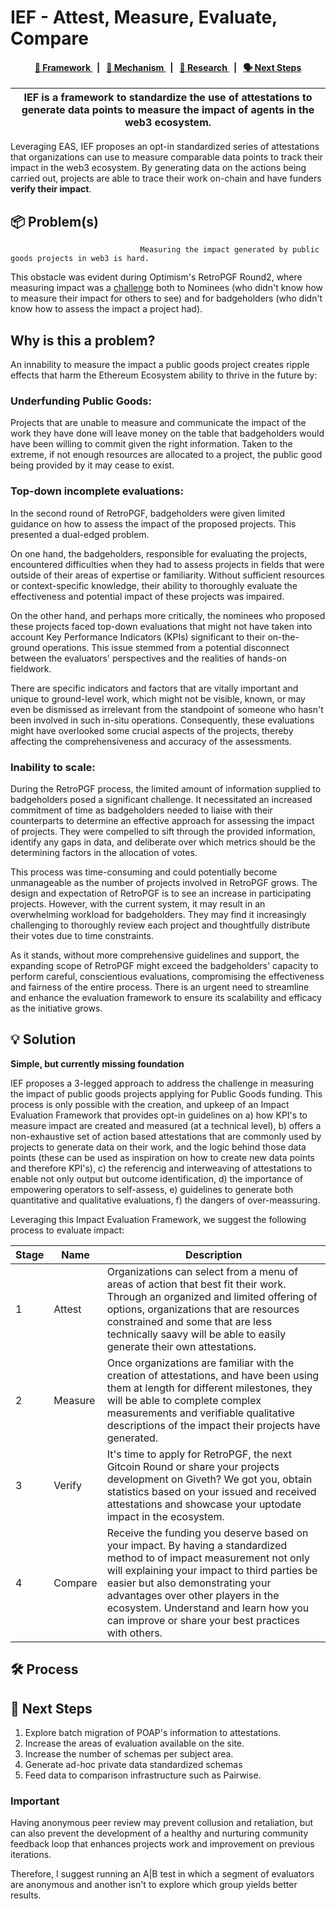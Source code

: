 <p align="center">

# IEF -  Attest, Measure, Evaluate, Compare

</p>

<div align="center">
    <h4>
        <a href="/CONTRIBUTING.md">
            👥 Framework
        </a>
        <span>&nbsp;&nbsp;|&nbsp;&nbsp;</span>
        <a href="/CODE_OF_CONDUCT.md">
            🤝 Mechanism
        </a>
        <span>&nbsp;&nbsp;|&nbsp;&nbsp;</span>
        <a href="https://github.com/semaphore-protocol/semaphore/contribute">
            🔎 Research
        </a>
        <span>&nbsp;&nbsp;|&nbsp;&nbsp;</span>
        <a href="https://semaphore.appliedzkp.org/discord">
            🗣️ Next Steps
        </a>
    </h4>
</div>

| IEF is a framework to standardize the use of attestations to generate data points to measure the impact of agents in the web3 ecosystem.
| ------------------------------------------------------------------------------------------------------------------------------------------------------------------------------------------------------------------------------------------------------------------- |

Leveraging EAS, IEF proposes an opt-in standardized series of attestations that organizations can use to measure comparable data points to track their impact in the web3 ecosystem. By generating data on the actions being carried out, projects are able to trace their work on-chain and have funders **verify their impact**. 


## 📦 Problem(s)

                                 Measuring the impact generated by public goods projects in web3 is hard. 
This obstacle was evident during Optimism's RetroPGF Round2, where measuring impact was a [challenge](https://optimism.mirror.xyz/7v1DehEY3dpRcYFhqWrVNc9Qj94H2L976LKlWH1FX-8) both to Nominees (who didn't know how to measure their impact for others to see) and for badgeholders (who didn't know how to assess the impact a project had). 

## Why is this a problem?
  An innability to measure the impact a public goods project creates ripple effects that harm the Ethereum Ecosystem ability to thrive in the future by:
  
  ### Underfunding Public Goods: 

Projects that are unable to measure and communicate the impact of the work they have done will leave money on the table that badgeholders would have been willing to commit given the right information. Taken to the extreme, if not enough resources are allocated to a project, the public good being provided by it may cease to exist. 

 ### Top-down incomplete evaluations: 
 
In the second round of RetroPGF, badgeholders were given limited guidance on how to assess the impact of the proposed projects. This presented a dual-edged problem. 

On one hand, the badgeholders, responsible for evaluating the projects, encountered difficulties when they had to assess projects in fields that were outside of their areas of expertise or familiarity. Without sufficient resources or context-specific knowledge, their ability to thoroughly evaluate the effectiveness and potential impact of these projects was impaired. 

On the other hand, and perhaps more critically, the nominees who proposed these projects faced top-down evaluations that might not have taken into account Key Performance Indicators (KPIs) significant to their on-the-ground operations. This issue stemmed from a potential disconnect between the evaluators' perspectives and the realities of hands-on fieldwork. 

There are specific indicators and factors that are vitally important and unique to ground-level work, which might not be visible, known, or may even be dismissed as irrelevant from the standpoint of someone who hasn't been involved in such in-situ operations. Consequently, these evaluations might have overlooked some crucial aspects of the projects, thereby affecting the comprehensiveness and accuracy of the assessments.

### Inability to scale:

During the RetroPGF process, the limited amount of information supplied to badgeholders posed a significant challenge. It necessitated an increased commitment of time as badgeholders needed to liaise with their counterparts to determine an effective approach for assessing the impact of projects. They were compelled to sift through the provided information, identify any gaps in data, and deliberate over which metrics should be the determining factors in the allocation of votes.

This process was time-consuming and could potentially become unmanageable as the number of projects involved in RetroPGF grows. The design and expectation of RetroPGF is to see an increase in participating projects. However, with the current system, it may result in an overwhelming workload for badgeholders. They may find it increasingly challenging to thoroughly review each project and thoughtfully distribute their votes due to time constraints.

As it stands, without more comprehensive guidelines and support, the expanding scope of RetroPGF might exceed the badgeholders' capacity to perform careful, conscientious evaluations, compromising the effectiveness and fairness of the entire process. There is an urgent need to streamline and enhance the evaluation framework to ensure its scalability and efficacy as the initiative grows.

## 💡 Solution

**Simple, but currently missing foundation**

IEF proposes a 3-legged approach to address the challenge in measuring the impact of public goods projects applying for Public Goods funding. 
This process is only possible with the creation, and upkeep of an Impact Evaluation Framework that provides opt-in guidelines on a) how KPI's to measure impact are created and measured (at a technical level), b) offers a non-exhaustive set of action based attestations that are commonly used by projects to generate data on their work, and the logic behind those data points (these can be used as inspiration on how to create new data points and therefore KPI's), c) the referencig and interweaving of attestations to enable not only output but outcome identification, d) the importance of empowering operators to self-assess, e) guidelines to generate both quantitative and qualitative evaluations, f) the dangers of over-meassuring. 

Leveraging this Impact Evaluation Framework, we suggest the following process to evaluate impact: 


<table>
    <th>Stage</th>
    <th>Name</th>
    <th>Description</th>
    <tbody>
        <tr>
            <td>
                1
            </td>
            <td>
               Attest
            </td>
            <td>    
              Organizations can select from a menu of areas of action that best fit their work. Through an organized and limited offering of options, organizations that are resources constrained and some that are less technically saavy will be able to easily generate their own attestations.
            </td>
        </tr>
        <tr>
            <td>
               2
                </a>
            </td>
            <td>
                Measure
            </td>
            <td>    
                Once organizations are familiar with the creation of attestations, and have been using them at length for different milestones, they will be able to complete complex measurements and verifiable qualitative descriptions of the impact their projects have generated. 
            </td>
        </tr>
        <tr>
            <td>
                3
            </td>
            <td>
Verify             </td>
            <td>    
              It's time to apply for RetroPGF, the next Gitcoin Round or share your projects development on Giveth? We got you, obtain statistics based on your issued and received attestations and showcase your uptodate impact in the ecosystem. 
            </td>
              <tr>
            <td>
               4
                </a>
            </td>
            <td>
                Compare
            </td>
            <td>    
                Receive the funding you deserve based on your impact. By having a standardized method to of impact measurement not only will explaining your impact to third parties be easier but also demonstrating your advantages over other players in the ecosystem. Understand and learn how you can improve or share your best practices with others. 
            </td>
        </tr>
           <tbody>
</table>

## 🛠 Process



## 📜 Next Steps

1. Explore batch migration of POAP's information to attestations.
2. Increase the areas of evaluation available on the site. 
3. Increase the number of schemas per subject area. 
4. Generate ad-hoc private data standardized schemas
5. Feed data to comparison infrastructure such as Pairwise.
   
### Important


Having anonymous peer review may prevent collusion and retaliation, but can also prevent the development of a healthy and nurturing community feedback loop that enhances projects work and improvement on previous iterations. 

Therefore, I suggest running an A|B test in which a segment of evaluators are anonymous and another isn't to explore which group yields better results. 
